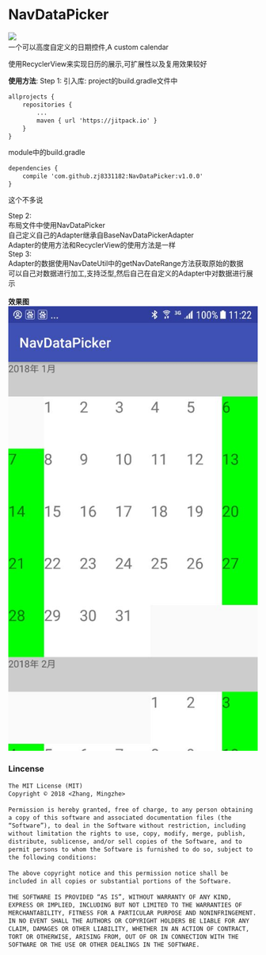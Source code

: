 # NavDataPicker

[![](https://jitpack.io/v/zj8331182/NavDataPicker.svg)](https://jitpack.io/#zj8331182/NavDataPicker)<br/>
一个可以高度自定义的日期控件,A custom calendar


使用RecyclerView来实现日历的展示,可扩展性以及复用效果较好

**使用方法**:
    Step 1:
        引入库:
        project的build.gradle文件中
        
    allprojects {
 	    repositories {
 	        ...
 	        maven { url 'https://jitpack.io' }
        }
 	}
        
  module中的build.gradle
  
    dependencies {
  	    compile 'com.github.zj8331182:NavDataPicker:v1.0.0'
  	}
  这个不多说
  
  Step 2:<br/>
     <t/><t/>布局文件中使用NavDataPicker<br/>
     <t/><t/>自己定义自己的Adapter继承自BaseNavDataPickerAdapter<br/>
     <t/><t/>Adapter的使用方法和RecyclerView的使用方法是一样<br/>
  Step 3:<br/>
     <t/><t/>Adapter的数据使用NavDateUtil中的getNavDateRange方法获取原始的数据<br/>
     <t/><t/>可以自己对数据进行加工,支持泛型,然后自己在自定义的Adapter中对数据进行展示<br/>
     <br/>
 **效果图**<br/>
![Image text](https://github.com/zj8331182/NavDataPicker/blob/master/img/img_srceen.jpg)


### Lincense
```lincense
The MIT License (MIT)
Copyright © 2018 <Zhang, Mingzhe>

Permission is hereby granted, free of charge, to any person obtaining a copy of this software and associated documentation files (the “Software”), to deal in the Software without restriction, including without limitation the rights to use, copy, modify, merge, publish, distribute, sublicense, and/or sell copies of the Software, and to permit persons to whom the Software is furnished to do so, subject to the following conditions:

The above copyright notice and this permission notice shall be included in all copies or substantial portions of the Software.

THE SOFTWARE IS PROVIDED “AS IS”, WITHOUT WARRANTY OF ANY KIND, EXPRESS OR IMPLIED, INCLUDING BUT NOT LIMITED TO THE WARRANTIES OF MERCHANTABILITY, FITNESS FOR A PARTICULAR PURPOSE AND NONINFRINGEMENT. IN NO EVENT SHALL THE AUTHORS OR COPYRIGHT HOLDERS BE LIABLE FOR ANY CLAIM, DAMAGES OR OTHER LIABILITY, WHETHER IN AN ACTION OF CONTRACT, TORT OR OTHERWISE, ARISING FROM, OUT OF OR IN CONNECTION WITH THE SOFTWARE OR THE USE OR OTHER DEALINGS IN THE SOFTWARE.
```

     

